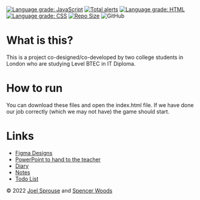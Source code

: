 [![Language grade: JavaScript](https://img.shields.io/lgtm/grade/javascript/g/14sprouj/Teacher-Apocalypse.svg?logo=lgtm&logoWidth=18)](https://lgtm.com/projects/g/14sprouj/Teacher-Apocalypse/context:javascript)
[![Total alerts](https://img.shields.io/lgtm/alerts/g/14sprouj/Teacher-Apocalypse.svg?logo=lgtm&logoWidth=18)](https://lgtm.com/projects/g/14sprouj/Teacher-Apocalypse/alerts/)
[![Language grade: HTML](https://img.shields.io/lgtm/grade/html/g/14sprouj/Teacher-Apocalypse.svg?logo=lgtm&logoWidth=18)](https://lgtm.com/projects/g/14sprouj/Teacher-Apocalypse/context:html)
[![Language grade: CSS](https://img.shields.io/lgtm/grade/css/g/14sprouj/Teacher-Apocalypse.svg?logo=lgtm&logoWidth=18)](https://lgtm.com/projects/g/14sprouj/Teacher-Apocalypse/context:css)
[![Repo Size](https://img.shields.io/github/languages/code-size/14sprouj/Teacher-Apocalypse)](https://img.shields.io/github/languages/code-size/14sprouj/Teacher-Apocalypse)
![GitHub](https://img.shields.io/github/license/14sprouj/teacher-apocalypse?style=flat-square)
# What is this?
This is a project co-designed/co-developed by two college students in London who are studying Level BTEC in IT Diploma.

# How to run
You can download these files and open the index.html file. If we have done our job correctly (which we may not have) the game should start.

# Links
- [Figma Designs](https://www.figma.com/file/CY21xhpcUhMnBhMnFlbomm/Game?node-id=6%3A62)
- [PowerPoint to hand to the teacher](https://studentsouththamesac-my.sharepoint.com/:p:/r/personal/20050599_student_stcg_ac_uk/Documents/BTEC%20L3%20RQF%20ICT/9/Game%20Notes%20for%20U8%20and%209.pptx?d=waf8f18dcd23a4263aee5bdae703c18ed&csf=1&web=1&e=kxrJwX)
- [Diary](https://studentsouththamesac-my.sharepoint.com/:w:/g/personal/20050599_student_stcg_ac_uk/EQre6HPc9LpEji4PlpHQaH0BLvpwxTmbn8LeYqFLWgwNKw?e=SgHJJn)
- [Notes](https://studentsouththamesac-my.sharepoint.com/:w:/r/personal/20050599_student_stcg_ac_uk/Documents/BTEC%20L3%20RQF%20ICT/9/ICT%20U9%20Game%20Plan%20Notes%20Joel%20%26%20Spencer.docx?d=w69b9cc80fd1f4b49b6d5ca4bab73371d&csf=1&web=1&e=Urd3mw)
- [Todo List](https://to-do.office.com/tasks/AQMkAGFmNjE5NmFjLTU5MTctNDFiMC1iMDEwLWViY2VkOGYwYTEzZgAuAAADRAUAA3ZYjU_pQwnn3GkRVgEAOcMxVSW1Y02E11vPEQU6iwABimCoyQAAAA==?utm_source=GitHub-Repo)

© 2022 [Joel Sprouse](https://github.com/14sprouj) and [Spencer Woods](https://github.com/oddsocksbanana)
